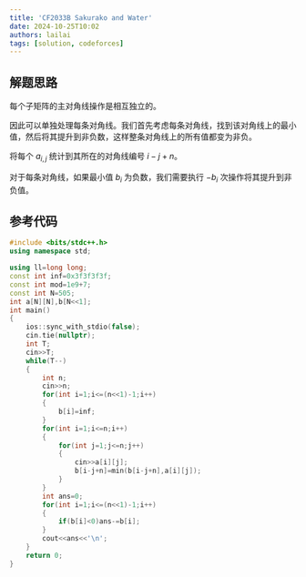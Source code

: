 ```yaml
---
title: 'CF2033B Sakurako and Water'
date: 2024-10-25T10:02
authors: lailai
tags: [solution, codeforces]
---
```


<Solution pid="CF2033B" aid="ofh4508o" />

<!-- truncate -->

## 解题思路

每个子矩阵的主对角线操作是相互独立的。

因此可以单独处理每条对角线。我们首先考虑每条对角线，找到该对角线上的最小值，然后将其提升到非负数，这样整条对角线上的所有值都变为非负。

将每个 $a_{i,j}$ 统计到其所在的对角线编号 $i-j+ n$。

对于每条对角线，如果最小值 $b_i$ 为负数，我们需要执行 $-b_i$ 次操作将其提升到非负值。

## 参考代码

```cpp
#include <bits/stdc++.h>
using namespace std;

using ll=long long;
const int inf=0x3f3f3f3f;
const int mod=1e9+7;
const int N=505;
int a[N][N],b[N<<1];
int main()
{
	ios::sync_with_stdio(false);
	cin.tie(nullptr);
	int T;
	cin>>T;
	while(T--)
	{
		int n;
		cin>>n;
		for(int i=1;i<=(n<<1)-1;i++)
		{
			b[i]=inf;
		}
		for(int i=1;i<=n;i++)
		{
			for(int j=1;j<=n;j++)
			{
				cin>>a[i][j];
				b[i-j+n]=min(b[i-j+n],a[i][j]);
			}
		}
		int ans=0;
		for(int i=1;i<=(n<<1)-1;i++)
		{
			if(b[i]<0)ans-=b[i];
		}
		cout<<ans<<'\n';
	}
	return 0;
}
```
